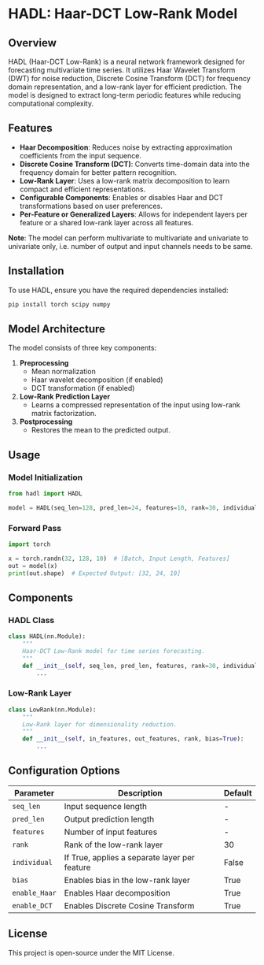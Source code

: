 # HADL: Haar-DCT Low-Rank Model

## Overview
HADL (Haar-DCT Low-Rank) is a neural network framework designed for forecasting multivariate time series. It utilizes Haar Wavelet Transform (DWT) for noise reduction, Discrete Cosine Transform (DCT) for frequency domain representation, and a low-rank layer for efficient prediction. The model is designed to extract long-term periodic features while reducing computational complexity.

## Features
- **Haar Decomposition**: Reduces noise by extracting approximation coefficients from the input sequence.
- **Discrete Cosine Transform (DCT)**: Converts time-domain data into the frequency domain for better pattern recognition.
- **Low-Rank Layer**: Uses a low-rank matrix decomposition to learn compact and efficient representations.
- **Configurable Components**: Enables or disables Haar and DCT transformations based on user preferences.
- **Per-Feature or Generalized Layers**: Allows for independent layers per feature or a shared low-rank layer across all features.

**Note**: The model can perform multivariate to multivariate and univariate to univariate only, i.e. number of output and input channels needs to be same.

## Installation
To use HADL, ensure you have the required dependencies installed:
```bash
pip install torch scipy numpy
```

## Model Architecture
The model consists of three key components:
1. **Preprocessing**
   - Mean normalization
   - Haar wavelet decomposition (if enabled)
   - DCT transformation (if enabled)
2. **Low-Rank Prediction Layer**
   - Learns a compressed representation of the input using low-rank matrix factorization.
3. **Postprocessing**
   - Restores the mean to the predicted output.

## Usage
### Model Initialization
```python
from hadl import HADL

model = HADL(seq_len=128, pred_len=24, features=10, rank=30, individual=False, enable_Haar=True, enable_DCT=True)
```

### Forward Pass
```python
import torch

x = torch.randn(32, 128, 10)  # [Batch, Input Length, Features]
out = model(x)
print(out.shape)  # Expected Output: [32, 24, 10]
```

## Components
### HADL Class
```python
class HADL(nn.Module):
    """
    Haar-DCT Low-Rank model for time series forecasting.
    """
    def __init__(self, seq_len, pred_len, features, rank=30, individual=False, bias=True, enable_Haar=True, enable_DCT=True):
        ...
```

### Low-Rank Layer
```python
class LowRank(nn.Module):
    """
    Low-Rank layer for dimensionality reduction.
    """
    def __init__(self, in_features, out_features, rank, bias=True):
        ...
```

## Configuration Options
| Parameter       | Description                                    | Default |
|---------------|--------------------------------|---------|
| `seq_len`     | Input sequence length                         | -       |
| `pred_len`    | Output prediction length                      | -       |
| `features`    | Number of input features                      | -       |
| `rank`        | Rank of the low-rank layer                    | 30      |
| `individual`  | If True, applies a separate layer per feature | False   |
| `bias`        | Enables bias in the low-rank layer            | True    |
| `enable_Haar` | Enables Haar decomposition                    | True    |
| `enable_DCT`  | Enables Discrete Cosine Transform             | True    |

## License
This project is open-source under the MIT License.
